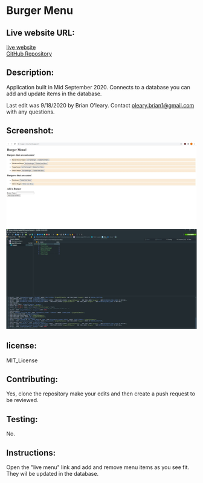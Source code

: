 # Burger Menu
## Live website URL:
[live website](https://burger--menu.herokuapp.com/)
</br>
[GitHub Repository](https://github.com/boleary1/Burgers)
</br>


## **Description:**
Application built in Mid September 2020.  Connects to a database you can add and update items in the database.  

Last edit was 9/18/2020 by Brian O'leary.  Contact oleary.brian1@gmail.com with any questions.

## **Screenshot:**

![Screenshot of working app](Capture.JPG)
![Screenshot of database for the app](Capture2.JPG)


## license:
  MIT_License
  
  ## Contributing:
  Yes, clone the repository make your edits and then create a push request to be reviewed.  

  ## Testing:
  No.

## **Instructions:**
Open the "live menu" link and add and remove menu items as you see fit.  They wil be updated in the database.  